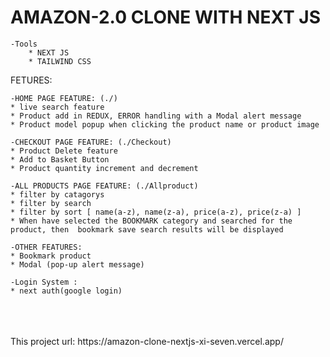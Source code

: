 # AMAZON-2.0 CLONE WITH NEXT JS

    -Tools
        * NEXT JS
        * TAILWIND CSS

FETURES: <br/>

    -HOME PAGE FEATURE: (./)
    * live search feature
    * Product add in REDUX, ERROR handling with a Modal alert message
    * Product model popup when clicking the product name or product image
    
    -CHECKOUT PAGE FEATURE: (./Checkout)
    * Product Delete feature
    * Add to Basket Button
    * Product quantity increment and decrement

    -ALL PRODUCTS PAGE FEATURE: (./Allproduct)
    * filter by catagorys
    * filter by search
    * filter by sort [ name(a-z), name(z-a), price(a-z), price(z-a) ]
    * When have selected the BOOKMARK category and searched for the product, then  bookmark save search results will be displayed

    -OTHER FEATURES:
    * Bookmark product
    * Modal (pop-up alert message)

    -Login System :
    * next auth(google login)


<br/>
<br/>
<br/>
This project url: https://amazon-clone-nextjs-xi-seven.vercel.app/
